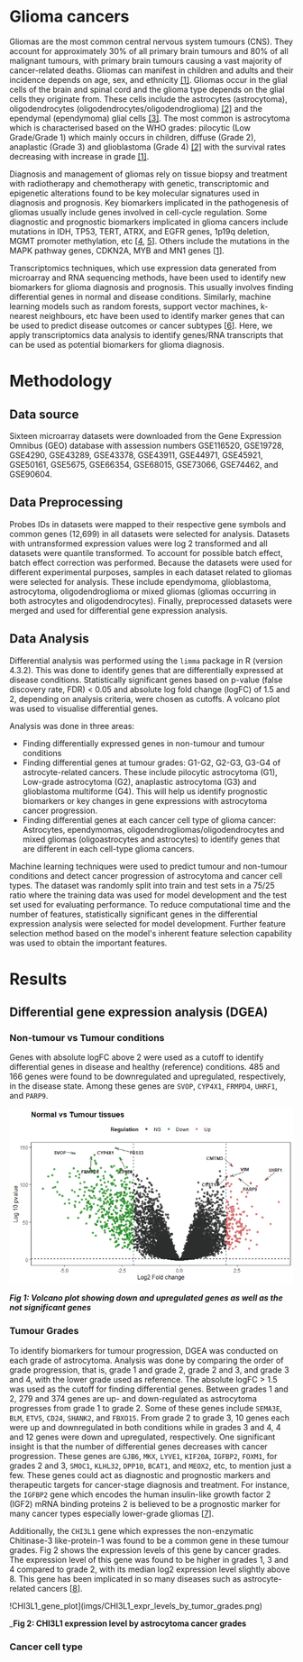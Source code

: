 # Glioma cancers

Gliomas are the most common central nervous system tumours (CNS). They account for approximately 30% of all primary brain tumours and 80% of all malignant tumours, with primary brain tumours causing a vast majority of cancer-related deaths. Gliomas can manifest in children and adults and their incidence depends on age, sex, and ethnicity [[1]](https://www.mdpi.com/1422-0067/22/19/10373). Gliomas occur in the glial cells of the brain and spinal cord and the glioma type depends on the glial cells they originate from. These cells include the astrocytes (astrocytoma), oligodendrocytes (oligodendrocytes/oligodendroglioma) [[2]](https://www.cancerresearchuk.org/about-cancer/brain-tumours/types/glioma-adults/) and the ependymal (ependymoma) glial cells [[3]](https://www.cancerresearchuk.org/about-cancer/brain-tumours/types/ependymoma/). The most common is astrocytoma which is characterised based on the WHO grades: pilocytic (Low Grade/Grade 1) which mainly occurs in children, diffuse (Grade 2), anaplastic (Grade 3) and glioblastoma (Grade 4) [[2]](https://www.cancerresearchuk.org/about-cancer/brain-tumours/types/glioma-adults/) with the survival rates decreasing with increase in grade [[1]](https://www.mdpi.com/1422-0067/22/19/10373).

Diagnosis and management of gliomas rely on tissue biopsy and treatment with radiotherapy and chemotherapy with genetic, transcriptomic and epigenetic alterations found to be key molecular signatures used in diagnosis and prognosis. Key biomarkers implicated in the pathogenesis of gliomas usually include genes involved in cell-cycle regulation. Some diagnostic and prognostic biomarkers implicated in glioma cancers include mutations in IDH, TP53, TERT, ATRX, and EGFR genes, 1p19q deletion, MGMT promoter methylation, etc [[4](https://www.frontiersin.org/journals/oncology/articles/10.3389/fonc.2014.00047/full), [5](https://pmc.ncbi.nlm.nih.gov/articles/PMC5337853/)]. Others include the mutations in the MAPK pathway genes, CDKN2A, MYB and MN1 genes [[1](https://www.mdpi.com/1422-0067/22/19/10373)].

Transcriptomics techniques, which use expression data generated from microarray and RNA sequencing methods, have been used to identify new biomarkers for glioma diagnosis and prognosis. This usually involves finding differential genes in normal and disease conditions. Similarly, machine learning models such as random forests, support vector machines, k-nearest neighbours, etc have been used to identify marker genes that can be used to predict disease outcomes or cancer subtypes [[6](https://www.sciencedirect.com/science/article/pii/S0888754319301740)]. Here, we apply transcriptomics data analysis to identify genes/RNA transcripts that can be used as potential biomarkers for glioma diagnosis. 

# Methodology

## Data source
Sixteen microarray datasets were downloaded from the Gene Expression Omnibus (GEO) database with assession numbers  GSE116520, GSE19728, GSE4290, GSE43289, GSE43378, GSE43911, GSE44971, GSE45921, GSE50161, GSE5675, GSE66354, GSE68015, GSE73066, GSE74462, and GSE90604.

## Data Preprocessing
Probes IDs in datasets were mapped to their respective gene symbols and common genes (12,699) in all datasets were selected for analysis. Datasets with untransformed expression values were log 2 transformed and all datasets were quantile transformed. To account for possible batch effect, batch effect correction was performed. Because the datasets were used for different experimental purposes, samples in each dataset related to gliomas were selected for analysis. These include ependymoma, glioblastoma, astrocytoma, oligodendroglioma or mixed gliomas (gliomas occurring in both astrocytes and oligodendrocytes). Finally, preprocessed datasets were merged and used for differential gene expression analysis.

## Data Analysis
Differential analysis was performed using the `limma` package in R (version 4.3.2). This was done to identify genes that are differentially expressed at disease conditions. Statistically significant genes based on p-value (false discovery rate, FDR) < 0.05 and absolute log fold change (logFC) of 1.5 and 2, depending on analysis criteria, were chosen as cutoffs. A volcano plot was used to visualise differential genes.

Analysis was done in three areas:
- Finding differentially expressed genes in non-tumour and tumour conditions
- Finding differential genes at tumour grades: G1-G2, G2-G3, G3-G4  of astrocyte-related cancers. These include pilocytic astrocytoma (G1), Low-grade astrocytoma (G2), anaplastic astrocytoma (G3) and glioblastoma multiforme (G4). This will help us identify prognostic biomarkers or key changes in gene expressions with astrocytoma cancer progression.
- Finding differential genes at each cancer cell type of glioma cancer: Astrocytes, ependymomas, oligodendrogliomas/oligodendrocytes and mixed gliomas (oligoastrocytes and astrocytes) to identify genes that are different in each cell-type glioma cancers.

Machine learning techniques were used to predict tumour and non-tumour conditions and detect cancer progression of astrocytoma and cancer cell types. The dataset was randomly split into train and test sets in a 75/25 ratio where the training data was used for model development and the test set used for evaluating performance. To reduce computational time and the number of features, statistically significant genes in the differential expression analysis were selected for model development. Further feature selection method based on the model's inherent feature selection capability was used to obtain the important features.

# Results

## Differential gene expression analysis (DGEA)

### Non-tumour vs Tumour conditions
Genes with absolute logFC above 2 were used as a cutoff to identify differential genes in disease and healthy (reference) conditions. 485 and 166 genes were found to be downregulated and upregulated, respectively, in the disease state. Among these genes are `SVOP`, `CYP4X1`, `FRMPD4`, `UHRF1`, and `PARP9`.

![volcano_plot_normal_vs_tumour](imgs/norm_vs_tumor_dge.png)

___Fig 1: Volcano plot showing down and upregulated genes as well as the not significant genes___

### Tumour Grades
To identify biomarkers for tumour progression, DGEA was conducted on each grade of astrocytoma. Analysis was done by comparing the order of grade progression, that is, grade 1 and grade 2, grade 2 and 3, and grade 3 and 4, with the lower grade used as reference. The absolute logFC > 1.5 was used as the cutoff for finding differential genes. Between grades 1 and 2, 279 and 374 genes are up- and down-regulated as astrocytoma progresses from grade 1 to grade 2. Some of these genes include `SEMA3E`, `BLM`, `ETV5`, `CD24`, `SHANK2`, and `FBXO15`. From grade 2 to grade 3, 10 genes each were up and downregulated in both conditions while in grades 3 and 4, 4 and 12 genes were down and upregulated, respectively. One significant insight is that the number of differential genes decreases with cancer progression. These genes are `GJB6`, `MKX`, `LYVE1`, `KIF20A`, `IGFBP2`, `FOXM1`, for grades 2 and 3, `SMOC1`, `KLHL32`, `DPP10`, `BCAT1`, and `MEOX2`, etc, to mention just a few. These genes could act as diagnostic and prognostic markers and therapeutic targets for cancer-stage diagnosis and treatment. For instance, the `IGFBP2` gene which encodes the human insulin-like growth factor 2 (IGF2) mRNA binding proteins 2 is believed to be a prognostic marker for many cancer types especially lower-grade gliomas [[7](https://cancerci.biomedcentral.com/articles/10.1186/s12935-021-01799-x)].

Additionally, the `CHI3L1` gene which expresses the non-enzymatic Chitinase-3 like-protein-1 was found to be a common gene in these tumour grades. Fig 2 shows the expression levels of this gene by cancer grades. The expression level of this gene was found to be higher in grades 1, 3 and 4 compared to grade 2, with its median log2 expression level slightly above 8. This gene has been implicated in so many diseases such as astrocyte-related cancers [[8](https://www.nature.com/articles/s41392-020-00303-7)].

!CHI3L1_gene_plot](imgs/CHI3L1_expr_levels_by_tumor_grades.png)

___Fig 2: CHI3L1 expression level by astrocytoma cancer grades__

### Cancer cell type




